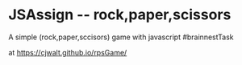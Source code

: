 # JSAssign -- rock,paper,scissors
  A simple (rock,paper,sccisors) game  with javascript #brainnestTask

at https://cjwalt.github.io/rpsGame/
